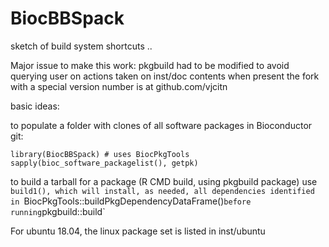 # BiocBBSpack
sketch of build system shortcuts
..

Major issue to make this work: pkgbuild had to be modified to avoid querying user on actions taken on inst/doc contents when present
the fork with a special version number is at github.com/vjcitn

basic ideas:

to populate a folder with clones of all software packages in
Bioconductor git:

```
library(BiocBBSpack) # uses BiocPkgTools
sapply(bioc_software_packagelist(), getpk)
```

to build a tarball for a package (R CMD build, using pkgbuild package)
use `build1(), which will install, as needed, all dependencies identified
in `BiocPkgTools::buildPkgDependencyDataFrame()` before running
`pkgbuild::build`

For ubuntu 18.04, the linux package set is listed in inst/ubuntu
